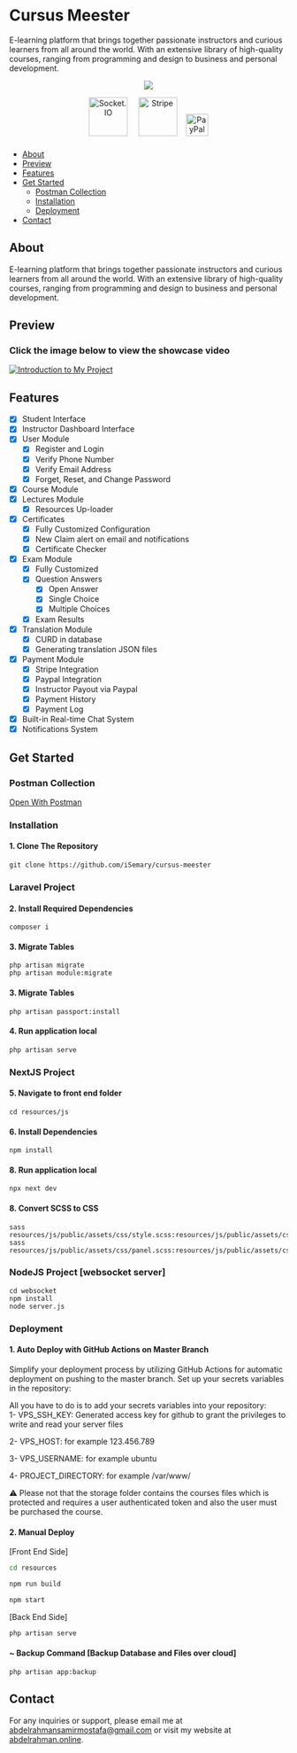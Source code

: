 # Cursus Meester
E-learning platform that brings together passionate instructors and curious learners from all around the world. With an extensive library of high-quality courses, ranging from programming and design to business and personal development.

<p align="center" style="margin:0"><img src="https://skillicons.dev/icons?i=laravel,next,react,nodejs,&perline=4"/></p>
<p align="center">
  <img width="70px" height="70px" src="https://api.iconify.design/devicon:socketio-wordmark.svg" alt="Socket.IO"/>
  &nbsp;&nbsp;&nbsp;
  <img width="70px" height="70px" src="https://api.iconify.design/logos:stripe.svg" alt="Stripe"/>&nbsp;&nbsp;&nbsp;
  <img width="40px" height="40px" style="margin-bottom: 10px;" src="https://api.iconify.design/logos:paypal.svg" alt="PayPal"/>
</p>



-   [About](#about)
-   [Preview](#preview)
-   [Features](#features)
-   [Get Started](#get-started)
    -   [Postman Collection](#postman-collection)
    -   [Installation](#installation)
    -   [Deployment](#deployment)
-   [Contact](#contact)

## About

E-learning platform that brings together passionate instructors and curious learners from all around the world. With an extensive library of high-quality courses, ranging from programming and design to business and personal development.

## Preview
### Click the image below to view the showcase video
[![Introduction to My Project](https://i.postimg.cc/sXrNTZCb/Screenshot-from-2023-12-31-10-04-05.png)](https://player.vimeo.com/video/898858928)


## Features

- [x] Student Interface
 - [x] Instructor Dashboard Interface
 - [x] User Module
	 - [x] Register and Login
	 - [x] Verify Phone Number
	 - [x] Verify Email Address
	 - [x] Forget, Reset, and Change Password
 - [x] Course Module
 - [x] Lectures Module
	 - [x] Resources Up-loader
 - [x] Certificates
	 - [x] Fully Customized Configuration
     - [x] New Claim alert on email and notifications
     - [x] Certificate Checker
 - [x] Exam Module
	 - [x] Fully Customized
	 - [x] Question Answers
		 - [x] Open Answer
		 - [x] Single Choice
		 - [x] Multiple Choices
	 - [x] Exam Results
 - [x] Translation Module
	 - [x] CURD in database
	 - [x] Generating translation JSON files
 - [x] Payment Module
     - [x] Stripe Integration
     - [x] Paypal Integration
     - [x] Instructor Payout via Paypal
     - [x] Payment History
     - [x] Payment Log
 - [X] Built-in Real-time Chat System
 - [X] Notifications System

## Get Started

### Postman Collection

[Open With Postman](https://www.postman.com/petitfour/workspace/cursus-meester)

### Installation

#### 1. Clone The Repository

    git clone https://github.com/iSemary/cursus-meester

### Laravel Project
#### 2. Install Required Dependencies

    composer i

#### 3. Migrate Tables

    php artisan migrate
    php artisan module:migrate

#### 3. Migrate Tables

    php artisan passport:install

#### 4. Run application local

    php artisan serve

### NextJS Project
#### 5. Navigate to front end folder

    cd resources/js

#### 6. Install Dependencies

    npm install

#### 8. Run application local

    npx next dev

#### 8. Convert SCSS to CSS

    sass resources/js/public/assets/css/style.scss:resources/js/public/assets/css/style.css
    sass resources/js/public/assets/css/panel.scss:resources/js/public/assets/css/panel.css

### NodeJS Project [websocket server]
    cd websocket
    npm install
    node server.js

### Deployment

#### 1. Auto Deploy with GitHub Actions on Master Branch
Simplify your deployment process by utilizing GitHub Actions for automatic deployment on pushing to the master branch. Set up your secrets variables in the repository:

All you have to do is to add your secrets variables into your repository: <br/>
1- VPS_SSH_KEY:
Generated access key for github to grant the privileges to write and read your server files

2- VPS_HOST:
for example 123.456.789

3- VPS_USERNAME:
for example ubuntu

4- PROJECT_DIRECTORY:
for example /var/www/

⚠️ Please not that the storage folder contains the courses files which is protected and requires a user authenticated token and also the user must be purchased the course.

#### 2. Manual Deploy
[Front End Side]
```bash
cd resources
```
```bash
npm run build
```
```bash
npm start
```
[Back End Side]
```bash
php artisan serve
```

#### ~ Backup Command [Backup Database and Files over cloud]

    php artisan app:backup

## Contact

For any inquiries or support, please email me at [abdelrahmansamirmostafa@gmail.com](mailto:abdelrahmansamirmostafa@gmail.com) or visit my website at [abdelrahman.online](https://www.abdelrahman.online/).
